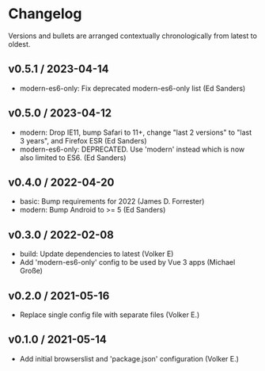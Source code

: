 # Changelog

Versions and bullets are arranged contextually chronologically from latest to oldest.

## v0.5.1 / 2023-04-14
* modern-es6-only: Fix deprecated modern-es6-only list (Ed Sanders)

## v0.5.0 / 2023-04-12
* modern: Drop IE11, bump Safari to 11+, change "last 2 versions" to "last 3 years", and Firefox ESR (Ed Sanders)
* modern-es6-only: DEPRECATED. Use 'modern' instead which is now also limited to ES6. (Ed Sanders)

## v0.4.0 / 2022-04-20
* basic: Bump requirements for 2022 (James D. Forrester)
* modern: Bump Android to >= 5 (Ed Sanders)

## v0.3.0 / 2022-02-08
* build: Update dependencies to latest (Volker E)
* Add 'modern-es6-only' config to be used by Vue 3 apps (Michael Große)

## v0.2.0 / 2021-05-16
* Replace single config file with separate files (Volker E.)

## v0.1.0 / 2021-05-14
* Add initial browserslist and 'package.json' configuration (Volker E.)
